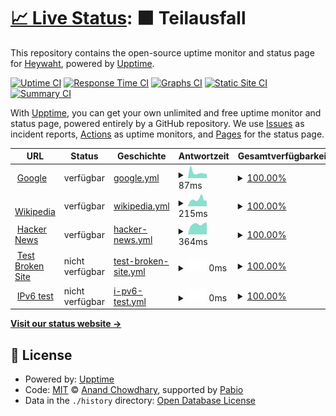 # [📈 Live Status](https://demo.upptime.js.org): <!--live status--> **🟧 Teilausfall**

This repository contains the open-source uptime monitor and status page for [Heywaht](https://demo.upptime.js.org), powered by [Upptime](https://github.com/upptime/upptime).

[![Uptime CI](https://github.com/Heywaht/osczstatus/workflows/Uptime%20CI/badge.svg)](https://github.com/Heywaht/osczstatus/actions?query=workflow%3A%22Uptime+CI%22)
[![Response Time CI](https://github.com/Heywaht/osczstatus/workflows/Response%20Time%20CI/badge.svg)](https://github.com/Heywaht/osczstatus/actions?query=workflow%3A%22Response+Time+CI%22)
[![Graphs CI](https://github.com/Heywaht/osczstatus/workflows/Graphs%20CI/badge.svg)](https://github.com/Heywaht/osczstatus/actions?query=workflow%3A%22Graphs+CI%22)
[![Static Site CI](https://github.com/Heywaht/osczstatus/workflows/Static%20Site%20CI/badge.svg)](https://github.com/Heywaht/osczstatus/actions?query=workflow%3A%22Static+Site+CI%22)
[![Summary CI](https://github.com/Heywaht/osczstatus/workflows/Summary%20CI/badge.svg)](https://github.com/Heywaht/osczstatus/actions?query=workflow%3A%22Summary+CI%22)

With [Upptime](https://upptime.js.org), you can get your own unlimited and free uptime monitor and status page, powered entirely by a GitHub repository. We use [Issues](https://github.com/Heywaht/osczstatus/issues) as incident reports, [Actions](https://github.com/Heywaht/osczstatus/actions) as uptime monitors, and [Pages](https://demo.upptime.js.org) for the status page.

<!--start: status pages-->
<!-- This summary is generated by Upptime (https://github.com/upptime/upptime) -->
<!-- Do not edit this manually, your changes will be overwritten -->
<!-- prettier-ignore -->
| URL | Status | Geschichte | Antwortzeit | Gesamtverfügbarkeit |
| --- | ------ | ------- | ------------- | ------ |
| <img alt="" src="https://icons.duckduckgo.com/ip3/www.google.com.ico" height="13"> [Google](https://www.google.com) | verfügbar | [google.yml](https://github.com/Heywaht/osczstatus/commits/HEAD/history/google.yml) | <details><summary><img alt="Antwortzeit Grafik" src="./graphs/google/response-time-week.png" height="20"> 87ms</summary><br><a href="https://Heywaht.github.io/osczstatus/history/google"><img alt="Antwortzeit 111" src="https://img.shields.io/endpoint?url=https%3A%2F%2Fraw.githubusercontent.com%2FHeywaht%2Fosczstatus%2FHEAD%2Fapi%2Fgoogle%2Fresponse-time.json"></a><br><a href="https://Heywaht.github.io/osczstatus/history/google"><img alt="24-Stunden Antwortzeit 66" src="https://img.shields.io/endpoint?url=https%3A%2F%2Fraw.githubusercontent.com%2FHeywaht%2Fosczstatus%2FHEAD%2Fapi%2Fgoogle%2Fresponse-time-day.json"></a><br><a href="https://Heywaht.github.io/osczstatus/history/google"><img alt="7-Tage Antwortzeit 87" src="https://img.shields.io/endpoint?url=https%3A%2F%2Fraw.githubusercontent.com%2FHeywaht%2Fosczstatus%2FHEAD%2Fapi%2Fgoogle%2Fresponse-time-week.json"></a><br><a href="https://Heywaht.github.io/osczstatus/history/google"><img alt="30-Tage Antwortzeit 100" src="https://img.shields.io/endpoint?url=https%3A%2F%2Fraw.githubusercontent.com%2FHeywaht%2Fosczstatus%2FHEAD%2Fapi%2Fgoogle%2Fresponse-time-month.json"></a><br><a href="https://Heywaht.github.io/osczstatus/history/google"><img alt="1-Jahr Antwortzeit 111" src="https://img.shields.io/endpoint?url=https%3A%2F%2Fraw.githubusercontent.com%2FHeywaht%2Fosczstatus%2FHEAD%2Fapi%2Fgoogle%2Fresponse-time-year.json"></a></details> | <details><summary><a href="https://Heywaht.github.io/osczstatus/history/google">100.00%</a></summary><a href="https://Heywaht.github.io/osczstatus/history/google"><img alt="Gesamtverfügbarkeit 100.00%" src="https://img.shields.io/endpoint?url=https%3A%2F%2Fraw.githubusercontent.com%2FHeywaht%2Fosczstatus%2FHEAD%2Fapi%2Fgoogle%2Fuptime.json"></a><br><a href="https://Heywaht.github.io/osczstatus/history/google"><img alt="24-Stunden Verfügbarkeit 100.00%" src="https://img.shields.io/endpoint?url=https%3A%2F%2Fraw.githubusercontent.com%2FHeywaht%2Fosczstatus%2FHEAD%2Fapi%2Fgoogle%2Fuptime-day.json"></a><br><a href="https://Heywaht.github.io/osczstatus/history/google"><img alt="7-Tage Verfügbarkeit 100.00%" src="https://img.shields.io/endpoint?url=https%3A%2F%2Fraw.githubusercontent.com%2FHeywaht%2Fosczstatus%2FHEAD%2Fapi%2Fgoogle%2Fuptime-week.json"></a><br><a href="https://Heywaht.github.io/osczstatus/history/google"><img alt="30-Tage Verfügbarkeit 100.00%" src="https://img.shields.io/endpoint?url=https%3A%2F%2Fraw.githubusercontent.com%2FHeywaht%2Fosczstatus%2FHEAD%2Fapi%2Fgoogle%2Fuptime-month.json"></a><br><a href="https://Heywaht.github.io/osczstatus/history/google"><img alt="1-Jahres Verfügbarkeit 99.99%" src="https://img.shields.io/endpoint?url=https%3A%2F%2Fraw.githubusercontent.com%2FHeywaht%2Fosczstatus%2FHEAD%2Fapi%2Fgoogle%2Fuptime-year.json"></a></details>
| <img alt="" src="https://icons.duckduckgo.com/ip3/en.wikipedia.org.ico" height="13"> [Wikipedia](https://en.wikipedia.org) | verfügbar | [wikipedia.yml](https://github.com/Heywaht/osczstatus/commits/HEAD/history/wikipedia.yml) | <details><summary><img alt="Antwortzeit Grafik" src="./graphs/wikipedia/response-time-week.png" height="20"> 215ms</summary><br><a href="https://Heywaht.github.io/osczstatus/history/wikipedia"><img alt="Antwortzeit 196" src="https://img.shields.io/endpoint?url=https%3A%2F%2Fraw.githubusercontent.com%2FHeywaht%2Fosczstatus%2FHEAD%2Fapi%2Fwikipedia%2Fresponse-time.json"></a><br><a href="https://Heywaht.github.io/osczstatus/history/wikipedia"><img alt="24-Stunden Antwortzeit 178" src="https://img.shields.io/endpoint?url=https%3A%2F%2Fraw.githubusercontent.com%2FHeywaht%2Fosczstatus%2FHEAD%2Fapi%2Fwikipedia%2Fresponse-time-day.json"></a><br><a href="https://Heywaht.github.io/osczstatus/history/wikipedia"><img alt="7-Tage Antwortzeit 215" src="https://img.shields.io/endpoint?url=https%3A%2F%2Fraw.githubusercontent.com%2FHeywaht%2Fosczstatus%2FHEAD%2Fapi%2Fwikipedia%2Fresponse-time-week.json"></a><br><a href="https://Heywaht.github.io/osczstatus/history/wikipedia"><img alt="30-Tage Antwortzeit 218" src="https://img.shields.io/endpoint?url=https%3A%2F%2Fraw.githubusercontent.com%2FHeywaht%2Fosczstatus%2FHEAD%2Fapi%2Fwikipedia%2Fresponse-time-month.json"></a><br><a href="https://Heywaht.github.io/osczstatus/history/wikipedia"><img alt="1-Jahr Antwortzeit 196" src="https://img.shields.io/endpoint?url=https%3A%2F%2Fraw.githubusercontent.com%2FHeywaht%2Fosczstatus%2FHEAD%2Fapi%2Fwikipedia%2Fresponse-time-year.json"></a></details> | <details><summary><a href="https://Heywaht.github.io/osczstatus/history/wikipedia">100.00%</a></summary><a href="https://Heywaht.github.io/osczstatus/history/wikipedia"><img alt="Gesamtverfügbarkeit 100.00%" src="https://img.shields.io/endpoint?url=https%3A%2F%2Fraw.githubusercontent.com%2FHeywaht%2Fosczstatus%2FHEAD%2Fapi%2Fwikipedia%2Fuptime.json"></a><br><a href="https://Heywaht.github.io/osczstatus/history/wikipedia"><img alt="24-Stunden Verfügbarkeit 100.00%" src="https://img.shields.io/endpoint?url=https%3A%2F%2Fraw.githubusercontent.com%2FHeywaht%2Fosczstatus%2FHEAD%2Fapi%2Fwikipedia%2Fuptime-day.json"></a><br><a href="https://Heywaht.github.io/osczstatus/history/wikipedia"><img alt="7-Tage Verfügbarkeit 100.00%" src="https://img.shields.io/endpoint?url=https%3A%2F%2Fraw.githubusercontent.com%2FHeywaht%2Fosczstatus%2FHEAD%2Fapi%2Fwikipedia%2Fuptime-week.json"></a><br><a href="https://Heywaht.github.io/osczstatus/history/wikipedia"><img alt="30-Tage Verfügbarkeit 100.00%" src="https://img.shields.io/endpoint?url=https%3A%2F%2Fraw.githubusercontent.com%2FHeywaht%2Fosczstatus%2FHEAD%2Fapi%2Fwikipedia%2Fuptime-month.json"></a><br><a href="https://Heywaht.github.io/osczstatus/history/wikipedia"><img alt="1-Jahres Verfügbarkeit 100.00%" src="https://img.shields.io/endpoint?url=https%3A%2F%2Fraw.githubusercontent.com%2FHeywaht%2Fosczstatus%2FHEAD%2Fapi%2Fwikipedia%2Fuptime-year.json"></a></details>
| <img alt="" src="https://icons.duckduckgo.com/ip3/news.ycombinator.com.ico" height="13"> [Hacker News](https://news.ycombinator.com) | verfügbar | [hacker-news.yml](https://github.com/Heywaht/osczstatus/commits/HEAD/history/hacker-news.yml) | <details><summary><img alt="Antwortzeit Grafik" src="./graphs/hacker-news/response-time-week.png" height="20"> 364ms</summary><br><a href="https://Heywaht.github.io/osczstatus/history/hacker-news"><img alt="Antwortzeit 287" src="https://img.shields.io/endpoint?url=https%3A%2F%2Fraw.githubusercontent.com%2FHeywaht%2Fosczstatus%2FHEAD%2Fapi%2Fhacker-news%2Fresponse-time.json"></a><br><a href="https://Heywaht.github.io/osczstatus/history/hacker-news"><img alt="24-Stunden Antwortzeit 418" src="https://img.shields.io/endpoint?url=https%3A%2F%2Fraw.githubusercontent.com%2FHeywaht%2Fosczstatus%2FHEAD%2Fapi%2Fhacker-news%2Fresponse-time-day.json"></a><br><a href="https://Heywaht.github.io/osczstatus/history/hacker-news"><img alt="7-Tage Antwortzeit 364" src="https://img.shields.io/endpoint?url=https%3A%2F%2Fraw.githubusercontent.com%2FHeywaht%2Fosczstatus%2FHEAD%2Fapi%2Fhacker-news%2Fresponse-time-week.json"></a><br><a href="https://Heywaht.github.io/osczstatus/history/hacker-news"><img alt="30-Tage Antwortzeit 328" src="https://img.shields.io/endpoint?url=https%3A%2F%2Fraw.githubusercontent.com%2FHeywaht%2Fosczstatus%2FHEAD%2Fapi%2Fhacker-news%2Fresponse-time-month.json"></a><br><a href="https://Heywaht.github.io/osczstatus/history/hacker-news"><img alt="1-Jahr Antwortzeit 287" src="https://img.shields.io/endpoint?url=https%3A%2F%2Fraw.githubusercontent.com%2FHeywaht%2Fosczstatus%2FHEAD%2Fapi%2Fhacker-news%2Fresponse-time-year.json"></a></details> | <details><summary><a href="https://Heywaht.github.io/osczstatus/history/hacker-news">100.00%</a></summary><a href="https://Heywaht.github.io/osczstatus/history/hacker-news"><img alt="Gesamtverfügbarkeit 100.00%" src="https://img.shields.io/endpoint?url=https%3A%2F%2Fraw.githubusercontent.com%2FHeywaht%2Fosczstatus%2FHEAD%2Fapi%2Fhacker-news%2Fuptime.json"></a><br><a href="https://Heywaht.github.io/osczstatus/history/hacker-news"><img alt="24-Stunden Verfügbarkeit 100.00%" src="https://img.shields.io/endpoint?url=https%3A%2F%2Fraw.githubusercontent.com%2FHeywaht%2Fosczstatus%2FHEAD%2Fapi%2Fhacker-news%2Fuptime-day.json"></a><br><a href="https://Heywaht.github.io/osczstatus/history/hacker-news"><img alt="7-Tage Verfügbarkeit 100.00%" src="https://img.shields.io/endpoint?url=https%3A%2F%2Fraw.githubusercontent.com%2FHeywaht%2Fosczstatus%2FHEAD%2Fapi%2Fhacker-news%2Fuptime-week.json"></a><br><a href="https://Heywaht.github.io/osczstatus/history/hacker-news"><img alt="30-Tage Verfügbarkeit 99.97%" src="https://img.shields.io/endpoint?url=https%3A%2F%2Fraw.githubusercontent.com%2FHeywaht%2Fosczstatus%2FHEAD%2Fapi%2Fhacker-news%2Fuptime-month.json"></a><br><a href="https://Heywaht.github.io/osczstatus/history/hacker-news"><img alt="1-Jahres Verfügbarkeit 99.99%" src="https://img.shields.io/endpoint?url=https%3A%2F%2Fraw.githubusercontent.com%2FHeywaht%2Fosczstatus%2FHEAD%2Fapi%2Fhacker-news%2Fuptime-year.json"></a></details>
| <img alt="" src="https://icons.duckduckgo.com/ip3/thissitedoesnotexist.koj.co.ico" height="13"> [Test Broken Site](https://thissitedoesnotexist.koj.co) | nicht verfügbar | [test-broken-site.yml](https://github.com/Heywaht/osczstatus/commits/HEAD/history/test-broken-site.yml) | <details><summary><img alt="Antwortzeit Grafik" src="./graphs/test-broken-site/response-time-week.png" height="20"> 0ms</summary><br><a href="https://Heywaht.github.io/osczstatus/history/test-broken-site"><img alt="Antwortzeit 0" src="https://img.shields.io/endpoint?url=https%3A%2F%2Fraw.githubusercontent.com%2FHeywaht%2Fosczstatus%2FHEAD%2Fapi%2Ftest-broken-site%2Fresponse-time.json"></a><br><a href="https://Heywaht.github.io/osczstatus/history/test-broken-site"><img alt="24-Stunden Antwortzeit 0" src="https://img.shields.io/endpoint?url=https%3A%2F%2Fraw.githubusercontent.com%2FHeywaht%2Fosczstatus%2FHEAD%2Fapi%2Ftest-broken-site%2Fresponse-time-day.json"></a><br><a href="https://Heywaht.github.io/osczstatus/history/test-broken-site"><img alt="7-Tage Antwortzeit 0" src="https://img.shields.io/endpoint?url=https%3A%2F%2Fraw.githubusercontent.com%2FHeywaht%2Fosczstatus%2FHEAD%2Fapi%2Ftest-broken-site%2Fresponse-time-week.json"></a><br><a href="https://Heywaht.github.io/osczstatus/history/test-broken-site"><img alt="30-Tage Antwortzeit 0" src="https://img.shields.io/endpoint?url=https%3A%2F%2Fraw.githubusercontent.com%2FHeywaht%2Fosczstatus%2FHEAD%2Fapi%2Ftest-broken-site%2Fresponse-time-month.json"></a><br><a href="https://Heywaht.github.io/osczstatus/history/test-broken-site"><img alt="1-Jahr Antwortzeit 0" src="https://img.shields.io/endpoint?url=https%3A%2F%2Fraw.githubusercontent.com%2FHeywaht%2Fosczstatus%2FHEAD%2Fapi%2Ftest-broken-site%2Fresponse-time-year.json"></a></details> | <details><summary><a href="https://Heywaht.github.io/osczstatus/history/test-broken-site">100.00%</a></summary><a href="https://Heywaht.github.io/osczstatus/history/test-broken-site"><img alt="Gesamtverfügbarkeit 100.00%" src="https://img.shields.io/endpoint?url=https%3A%2F%2Fraw.githubusercontent.com%2FHeywaht%2Fosczstatus%2FHEAD%2Fapi%2Ftest-broken-site%2Fuptime.json"></a><br><a href="https://Heywaht.github.io/osczstatus/history/test-broken-site"><img alt="24-Stunden Verfügbarkeit 100.00%" src="https://img.shields.io/endpoint?url=https%3A%2F%2Fraw.githubusercontent.com%2FHeywaht%2Fosczstatus%2FHEAD%2Fapi%2Ftest-broken-site%2Fuptime-day.json"></a><br><a href="https://Heywaht.github.io/osczstatus/history/test-broken-site"><img alt="7-Tage Verfügbarkeit 100.00%" src="https://img.shields.io/endpoint?url=https%3A%2F%2Fraw.githubusercontent.com%2FHeywaht%2Fosczstatus%2FHEAD%2Fapi%2Ftest-broken-site%2Fuptime-week.json"></a><br><a href="https://Heywaht.github.io/osczstatus/history/test-broken-site"><img alt="30-Tage Verfügbarkeit 100.00%" src="https://img.shields.io/endpoint?url=https%3A%2F%2Fraw.githubusercontent.com%2FHeywaht%2Fosczstatus%2FHEAD%2Fapi%2Ftest-broken-site%2Fuptime-month.json"></a><br><a href="https://Heywaht.github.io/osczstatus/history/test-broken-site"><img alt="1-Jahres Verfügbarkeit 100.00%" src="https://img.shields.io/endpoint?url=https%3A%2F%2Fraw.githubusercontent.com%2FHeywaht%2Fosczstatus%2FHEAD%2Fapi%2Ftest-broken-site%2Fuptime-year.json"></a></details>
| <img alt="" src="https://icons.duckduckgo.com/ip3/null.ico" height="13"> [IPv6 test](forwardemail.net) | nicht verfügbar | [i-pv6-test.yml](https://github.com/Heywaht/osczstatus/commits/HEAD/history/i-pv6-test.yml) | <details><summary><img alt="Antwortzeit Grafik" src="./graphs/i-pv6-test/response-time-week.png" height="20"> 0ms</summary><br><a href="https://Heywaht.github.io/osczstatus/history/i-pv6-test"><img alt="Antwortzeit 0" src="https://img.shields.io/endpoint?url=https%3A%2F%2Fraw.githubusercontent.com%2FHeywaht%2Fosczstatus%2FHEAD%2Fapi%2Fi-pv6-test%2Fresponse-time.json"></a><br><a href="https://Heywaht.github.io/osczstatus/history/i-pv6-test"><img alt="24-Stunden Antwortzeit 0" src="https://img.shields.io/endpoint?url=https%3A%2F%2Fraw.githubusercontent.com%2FHeywaht%2Fosczstatus%2FHEAD%2Fapi%2Fi-pv6-test%2Fresponse-time-day.json"></a><br><a href="https://Heywaht.github.io/osczstatus/history/i-pv6-test"><img alt="7-Tage Antwortzeit 0" src="https://img.shields.io/endpoint?url=https%3A%2F%2Fraw.githubusercontent.com%2FHeywaht%2Fosczstatus%2FHEAD%2Fapi%2Fi-pv6-test%2Fresponse-time-week.json"></a><br><a href="https://Heywaht.github.io/osczstatus/history/i-pv6-test"><img alt="30-Tage Antwortzeit 0" src="https://img.shields.io/endpoint?url=https%3A%2F%2Fraw.githubusercontent.com%2FHeywaht%2Fosczstatus%2FHEAD%2Fapi%2Fi-pv6-test%2Fresponse-time-month.json"></a><br><a href="https://Heywaht.github.io/osczstatus/history/i-pv6-test"><img alt="1-Jahr Antwortzeit 0" src="https://img.shields.io/endpoint?url=https%3A%2F%2Fraw.githubusercontent.com%2FHeywaht%2Fosczstatus%2FHEAD%2Fapi%2Fi-pv6-test%2Fresponse-time-year.json"></a></details> | <details><summary><a href="https://Heywaht.github.io/osczstatus/history/i-pv6-test">100.00%</a></summary><a href="https://Heywaht.github.io/osczstatus/history/i-pv6-test"><img alt="Gesamtverfügbarkeit 100.00%" src="https://img.shields.io/endpoint?url=https%3A%2F%2Fraw.githubusercontent.com%2FHeywaht%2Fosczstatus%2FHEAD%2Fapi%2Fi-pv6-test%2Fuptime.json"></a><br><a href="https://Heywaht.github.io/osczstatus/history/i-pv6-test"><img alt="24-Stunden Verfügbarkeit 100.00%" src="https://img.shields.io/endpoint?url=https%3A%2F%2Fraw.githubusercontent.com%2FHeywaht%2Fosczstatus%2FHEAD%2Fapi%2Fi-pv6-test%2Fuptime-day.json"></a><br><a href="https://Heywaht.github.io/osczstatus/history/i-pv6-test"><img alt="7-Tage Verfügbarkeit 100.00%" src="https://img.shields.io/endpoint?url=https%3A%2F%2Fraw.githubusercontent.com%2FHeywaht%2Fosczstatus%2FHEAD%2Fapi%2Fi-pv6-test%2Fuptime-week.json"></a><br><a href="https://Heywaht.github.io/osczstatus/history/i-pv6-test"><img alt="30-Tage Verfügbarkeit 100.00%" src="https://img.shields.io/endpoint?url=https%3A%2F%2Fraw.githubusercontent.com%2FHeywaht%2Fosczstatus%2FHEAD%2Fapi%2Fi-pv6-test%2Fuptime-month.json"></a><br><a href="https://Heywaht.github.io/osczstatus/history/i-pv6-test"><img alt="1-Jahres Verfügbarkeit 100.00%" src="https://img.shields.io/endpoint?url=https%3A%2F%2Fraw.githubusercontent.com%2FHeywaht%2Fosczstatus%2FHEAD%2Fapi%2Fi-pv6-test%2Fuptime-year.json"></a></details>

<!--end: status pages-->

[**Visit our status website →**](https://demo.upptime.js.org)

## 📄 License

- Powered by: [Upptime](https://github.com/upptime/upptime)
- Code: [MIT](./LICENSE) © [Anand Chowdhary](https://anandchowdhary.com), supported by [Pabio](https://pabio.com)
- Data in the `./history` directory: [Open Database License](https://opendatacommons.org/licenses/odbl/1-0/)
